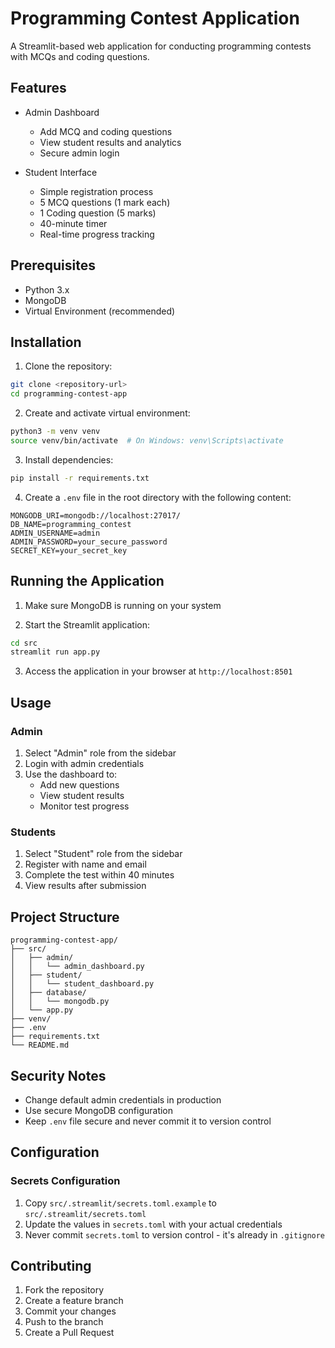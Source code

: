 # Programming Contest Application

A Streamlit-based web application for conducting programming contests with MCQs and coding questions.

## Features

- Admin Dashboard
  - Add MCQ and coding questions
  - View student results and analytics
  - Secure admin login

- Student Interface
  - Simple registration process
  - 5 MCQ questions (1 mark each)
  - 1 Coding question (5 marks)
  - 40-minute timer
  - Real-time progress tracking

## Prerequisites

- Python 3.x
- MongoDB
- Virtual Environment (recommended)

## Installation

1. Clone the repository:
```bash
git clone <repository-url>
cd programming-contest-app
```

2. Create and activate virtual environment:
```bash
python3 -m venv venv
source venv/bin/activate  # On Windows: venv\Scripts\activate
```

3. Install dependencies:
```bash
pip install -r requirements.txt
```

4. Create a `.env` file in the root directory with the following content:
```
MONGODB_URI=mongodb://localhost:27017/
DB_NAME=programming_contest
ADMIN_USERNAME=admin
ADMIN_PASSWORD=your_secure_password
SECRET_KEY=your_secret_key
```

## Running the Application

1. Make sure MongoDB is running on your system

2. Start the Streamlit application:
```bash
cd src
streamlit run app.py
```

3. Access the application in your browser at `http://localhost:8501`

## Usage

### Admin
1. Select "Admin" role from the sidebar
2. Login with admin credentials
3. Use the dashboard to:
   - Add new questions
   - View student results
   - Monitor test progress

### Students
1. Select "Student" role from the sidebar
2. Register with name and email
3. Complete the test within 40 minutes
4. View results after submission

## Project Structure

```
programming-contest-app/
├── src/
│   ├── admin/
│   │   └── admin_dashboard.py
│   ├── student/
│   │   └── student_dashboard.py
│   ├── database/
│   │   └── mongodb.py
│   └── app.py
├── venv/
├── .env
├── requirements.txt
└── README.md
```

## Security Notes

- Change default admin credentials in production
- Use secure MongoDB configuration
- Keep `.env` file secure and never commit it to version control

## Configuration

### Secrets Configuration
1. Copy `src/.streamlit/secrets.toml.example` to `src/.streamlit/secrets.toml`
2. Update the values in `secrets.toml` with your actual credentials
3. Never commit `secrets.toml` to version control - it's already in `.gitignore`

## Contributing

1. Fork the repository
2. Create a feature branch
3. Commit your changes
4. Push to the branch
5. Create a Pull Request 
